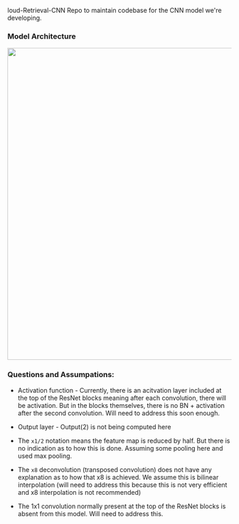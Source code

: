 loud-Retrieval-CNN
Repo to maintain codebase for the CNN model we're developing.

### Model Architecture
<img src="https://www.mdpi.com/remotesensing/remotesensing-11-01962/article_deploy/html/images/remotesensing-11-01962-g009.png" width="700" height="700" align="middle">

### Questions and Assumpations:

* Activation function - Currently, there is an acitvation layer included at the top of the ResNet blocks meaning after each convolution, there will be activation. But in the blocks themselves, there is no BN + activation after the second convolution. Will need to address this soon enough.

* Output layer - Output(2) is not being computed here

* The `x1/2` notation means the feature map is reduced by half. But there is no indication as to how this is done. Assuming some pooling here and used max pooling.

* The `x8` deconvolution (transposed convolution) does not have any explanation as to how that x8 is achieved. We assume this is bilinear interpolation (will need to address this because this is not very efficient and x8 interpolation is not recommended)

* The 1x1 convolution normally present at the top of the ResNet blocks is absent from this model. Will need to address this.


